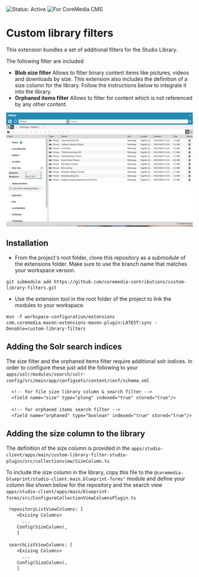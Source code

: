 ![Status: Active](https://documentation.coremedia.com/badges/badge_status_active.png "Status: Active")
![For CoreMedia CMS](https://documentation.coremedia.com/badges/badge_coremedia_cms.png "For CoreMedia CMS")

Custom library filters
==============

This extension bundles a set of additional filters for the Studio Library.

The following filter are included 
* **Blob size filter** 
Allows to filter binary content items like pictures, videos and downloads by size. 
This extension also includes the definition of a size column for the library. Follow the instructions below to integrate it into the library.
* **Orphaned items filter**
Allows to filter for content which is not referenced by any other content. 

![Custom Library Filters](docs/images/filters_screenshot.png)

## Installation

- From the project's root folder, clone this repository as a submodule of the extensions folder. Make sure to use the branch name that matches your workspace version.
```
git submodule add https://github.com/coremedia-contributions/custom-library-filters.git
```

- Use the extension tool in the root folder of the project to link the modules to your workspace.
 ```
mvn -f workspace-configuration/extensions com.coremedia.maven:extensions-maven-plugin:LATEST:sync -Denable=custom-library-filters
```

## Adding the Solr search indices

The size filter and the orphaned items filter require additional solr indices.
In order to configure these just add the following to your ``apps/solr/modules/search/solr-config/src/main/app/configsets/content/conf/schema.xml``
```
  <!-- for file size library column & search filter -->
  <field name="size" type="plong" indexed="true" stored="true"/>

  <!-- for orphaned items search filter -->
  <field name="orphaned" type="boolean" indexed="true" stored="true"/>
```

## Adding the size column to the library
The definition of the size column is provided in the ``apps/studio-client/apps/main/custom-library-filter-studio-plugin/src/collectionview/SizeColumn.ts``

To include the size column in the library, copy this file to the ``@coremedia-blueprint/studio-client.main.blueprint-forms"`` module and define your column like shown below for the repository and the search view ``apps/studio-client/apps/main/blueprint-forms/src/ConfigureCollectionViewColumnsPlugin.ts``

```
 repositoryListViewColumns: [
    <Exising Columns>
      ...
    Config(SizeColumn),
    ]
    
 searchListViewColumns: [
    <Exising Columns>
      ...
    Config(SizeColumn),
    ]
```
